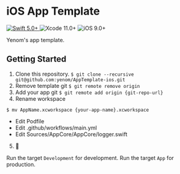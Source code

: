 # iOS App Template
<p>
    <a href="https://swift.org">
        <img src="http://img.shields.io/badge/swift-5.0+-brightgreen.svg" alt="Swift 5.0+">
    </a>
    <img src="https://img.shields.io/badge/Xcode-11.0+-brightgreen.svg" alt="Xcode 11.0+">
    <img src="https://img.shields.io/badge/iOS-9.0+-brightgreen.svg" alt="iOS 9.0+">
</p>

Yenom's app template.

## Getting Started

1. Clone this repository. `$ git clone --recursive git@github.com:yenom/AppTemplate-ios.git`
2. Remove template git `$ git remote remove origin`
3. Add your app git `$ git remote add origin {git-repo-url}`
4. Rename workspace 
```
$ mv AppName.xcworkspace {your-app-name}.xcworkspace
```
- Edit Podfile
- Edit .github/workflows/main.yml
- Edit Sources/AppCore/AppCore/logger.swift

5. :tada:

Run the target `Development` for development.
Run the target `App` for production.
